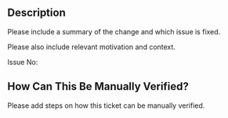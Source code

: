## Description

Please include a summary of the change and which issue is fixed.

Please also include relevant motivation and context.

Issue No:

## How Can This Be Manually Verified?

Please add steps on how this ticket can be manually verified.
